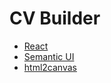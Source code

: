 # CV Builder

- [React](https://reactjs.org/)
- [Semantic UI](https://react.semantic-ui.com/)
- [html2canvas](https://html2canvas.hertzen.com/)